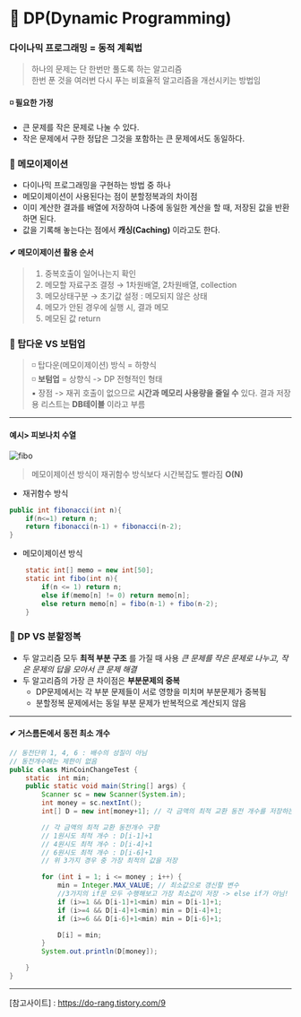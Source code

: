 # 🧾 DP(Dynamic Programming)   
### 다이나믹 프로그래밍 = 동적 계획법   
> 하나의 문제는 단 한번만 풀도록 하는 알고리즘     
> 한번 푼 것을 여러번 다시 푸는 비효율적 알고리즘을 개선시키는 방법임     

#### ◽ 필요한 가정   
- 큰 문제를 작은 문제로 나눌 수 있다.
- 작은 문제에서 구한 정답은 그것을 포함하는 큰 문제에서도 동일하다.   

### 📌 메모이제이션   
- 다이나믹 프로그래밍을 구현하는 방법 중 하나   
- 메모이제이션이 사용된다는 점이 분할정복과의 차이점    
- 이미 계산한 결과를 배열에 저장하여 나중에 동일한 계산을 할 때, 저장된 값을 반환하면 된다.     
- 값을 기록해 놓는다는 점에서 __캐싱(Caching)__ 이라고도 한다.   

#### ✔ 메모이제이션 활용 순서     
> 1. 중복호출이 일어나는지 확인    
> 2. 메모할 자료구조 결정 → 1차원배열, 2차원배열, collection    
> 3. 메모상태구분 → 초기값 설정 : 메모되지 않은 상태    
> 4. 메모가 안된 경우에 실행 시, 결과 메모    
> 5. 메모된 값 return    

### 📌 탑다운 VS 보텀업   
> ◽ 탑다운(메모이제이션) 방식 = 하향식   
> ◽ __보텀업__ = 상향식 -> DP 전형적인 형태    
>       ▪ 장점 -> 재귀 호출이 없으므로 __시간과 메모리 사용량을 줄일 수__ 있다.
> 결과 저장용 리스트는 __DB테이블__ 이라고 부름    

---   
#### 예시> 피보나치 수열   
![fibo](https://user-images.githubusercontent.com/72757829/103916275-92144400-514f-11eb-80fe-4fdc109b0e8b.PNG)   
> 메모이제이션 방식이 재귀함수 방식보다 시간복잡도 빨라짐 __O(N)__       

- 재귀함수 방식   
```java   
public int fibonacci(int n){
    if(n<=1) return n;
    return fibonacci(n-1) + fibonacci(n-2);
}
```   
- 메모이제이션 방식   
```java   
    static int[] memo = new int[50];
    static int fibo(int n){
        if(n <= 1) return n;
        else if(memo[n] != 0) return memo[n];
        else return memo[n] = fibo(n-1) + fibo(n-2);
    }
```   

### 📌 DP VS 분할정복   
- 두 알고리즘 모두 __최적 부분 구조__ 를 가질 때 사용 
    _큰 문제를 작은 문제로 나누고, 작은 문제의 답을 모아서 큰 문제 해결_   
- 두 알고리즘의 가장 큰 차이점은 __부분문제의 중복__     
    - DP문제에서는 각 부분 문제들이 서로 영향을 미치며 부분문제가 중복됨   
    - 분할정복 문제에서는 동일 부분 문제가 반복적으로 계산되지 않음    
    
---   
#### ✔ 거스름돈에서 동전 최소 개수
```java   
// 동전단위 1, 4, 6 : 배수의 성질이 아님
// 동전개수에는 제한이 없음
public class MinCoinChangeTest {
    static  int min;
    public static void main(String[] args) {
        Scanner sc = new Scanner(System.in);
        int money = sc.nextInt();
        int[] D = new int[money+1]; // 각 금액의 최적 교환 동전 개수를 저장하는 동적테이블

        // 각 금액의 최적 교환 동전개수 구함
        // 1원시도 최적 개수 : D[i-1]+1
        // 4원시도 최적 개수 : D[i-4]+1
        // 6원시도 최적 개수 : D[i-6]+1
        // 위 3가지 경우 중 가장 최적의 값을 저장

        for (int i = 1; i <= money ; i++) {
            min = Integer.MAX_VALUE; // 최소값으로 갱신할 변수
            //3가지의 if문 모두 수행해보고 가장 최소값이 저장 -> else if가 아님!
            if (i>=1 && D[i-1]+1<min) min = D[i-1]+1;
            if (i>=4 && D[i-4]+1<min) min = D[i-4]+1;
            if (i>=6 && D[i-6]+1<min) min = D[i-6]+1;

            D[i] = min;
        }
        System.out.println(D[money]);

    }
}
```   

---   
[참고사이트] : https://do-rang.tistory.com/9   
